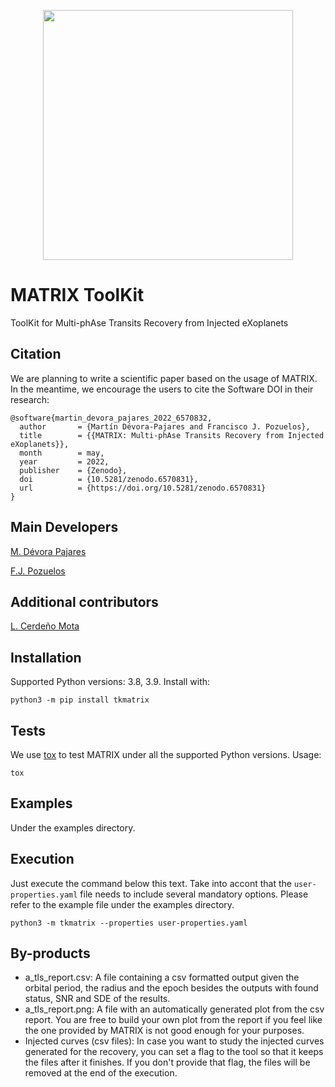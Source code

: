 <p align="center">
  <img width="400px" src="https://github.com/martindevora/tkmatrix/blob/master/images/matrix.jpg?raw=true">
</p>

# MATRIX ToolKit
ToolKit for Multi-phAse Transits Recovery from Injected eXoplanets

## Citation
We are planning to write a scientific paper based on the usage of MATRIX. In the meantime, we encourage the users to cite the Software DOI in their research:
```
@software{martin_devora_pajares_2022_6570832,
  author       = {Martín Dévora-Pajares and Francisco J. Pozuelos},
  title        = {{MATRIX: Multi-phAse Transits Recovery from Injected eXoplanets}},
  month        = may,
  year         = 2022,
  publisher    = {Zenodo},
  doi          = {10.5281/zenodo.6570831},
  url          = {https://doi.org/10.5281/zenodo.6570831}
}
```

## Main Developers
[M. Dévora Pajares](https://github.com/martindevora)

[F.J. Pozuelos](https://github.com/franpoz)


## Additional contributors
[L. Cerdeño Mota](https://github.com/LuisCerdenoMota) 

## Installation
Supported Python versions: 3.8, 3.9. Install with:

`python3 -m pip install tkmatrix`

## Tests
We use [tox](https://tox.readthedocs.io) to test MATRIX under all the supported Python versions. Usage:

`tox`

## Examples
Under the examples directory.

## Execution
Just execute the command below this text. Take into accont that the `user-properties.yaml` file needs to include several mandatory options. Please refer to the example file under the examples directory.

`python3 -m tkmatrix --properties user-properties.yaml`

## By-products
* a_tls_report.csv: A file containing a csv formatted output given the orbital period, the radius and the epoch besides the outputs with found status, SNR and SDE of the results.
* a_tls_report.png: A file with an automatically generated plot from the csv report. You are free to build your own plot from the report if you feel like the one provided by MATRIX is not good enough for your purposes.
* Injected curves (csv files): In case you want to study the injected curves generated for the recovery, you can set a flag to the tool so that it keeps the files after it finishes. If you don't provide that flag, the files will be removed at the end of the execution.
